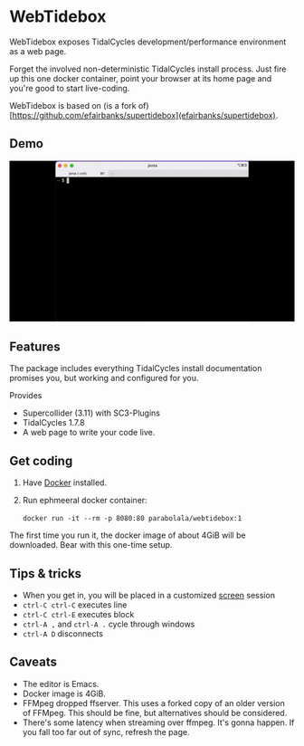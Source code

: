 # WebTidebox

WebTidebox exposes TidalCycles development/performance environment as a web page.

Forget the involved non-deterministic TidalCycles install process. Just fire up
this one docker container, point your browser at its home page and you're good
to start live-coding.

WebTidebox is based on (is a fork of) [https://github.com/efairbanks/supertidebox](efairbanks/supertidebox).

## Demo

![A video demonstrating WebTidebox usage.](docs/demo.gif)

## Features

The package includes everything TidalCycles install documentation promises you,
but working and configured for you.

Provides
* Supercollider (3.11) with SC3-Plugins
* TidalCycles 1.7.8
* A web page to write your code live.

## Get coding

1. Have [Docker](https://www.docker.com/) installed.
1. Run ephmeeral docker container:

	```docker run -it --rm -p 8080:80 parabolala/webtidebox:1```

The first time you run it, the docker image of about 4GiB will be downloaded.
Bear with this one-time setup.

## Tips & tricks

* When you get in, you will be placed in a customized [screen](https://www.gnu.org/software/screen/manual/screen.html) session
* `ctrl-C ctrl-C` executes line
* `ctrl-C ctrl-E` executes block
* `ctrl-A ,` and `ctrl-A .` cycle through windows
* `ctrl-A D` disconnects

## Caveats

* The editor is Emacs.
* Docker image is 4GiB.
* FFMpeg dropped ffserver. This uses a forked copy of an older version of
  FFMpeg. This should be fine, but alternatives should be considered.
* There's some latency when streaming over ffmpeg. It's gonna happen. If you
  fall too far out of sync, refresh the page.
